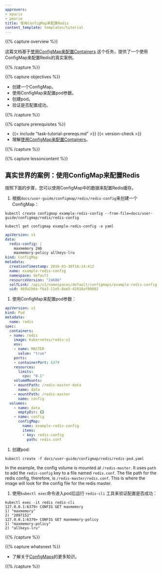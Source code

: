 ```yaml
---
approvers:
- eparis
- pmorie
title: 使用ConfigMap来配置Redis
content_template: templates/tutorial
---
```


{{% capture overview %}}

这篇文档基于[使用ConfigMap来配置Containers](/docs/tasks/configure-pod-container/configure-pod-configmap/) 这个任务，提供了一个使用ConfigMap来配置Redis的真实案例。

{{% /capture %}}

{{% capture objectives %}}

* 创建一个ConfigMap。
* 使用ConfigMap来配置pod参数。
* 创建pod。
* 验证是否配置成功。

{{% /capture %}}

{{% capture prerequisites %}}

* {{< include "task-tutorial-prereqs.md" >}} {{< version-check >}}
* 理解[使用ConfigMap来配置Containers](/docs/tasks/configure-pod-container/configure-pod-configmap/)。

{{% /capture %}}

{{% capture lessoncontent %}}


## 真实世界的案例：使用ConfigMap来配置Redis

按照下面的步骤，您可以使用ConfigMap中的数据来配置Redis缓存。

1. 根据`docs/user-guide/configmap/redis/redis-config`来创建一个ConfigMap：

  ```shell
  kubectl create configmap example-redis-config --from-file=docs/user-guide/configmap/redis/redis-config

  kubectl get configmap example-redis-config -o yaml
  ```

  ```yaml
  apiVersion: v1
  data:
    redis-config: |
      maxmemory 2mb
      maxmemory-policy allkeys-lru
  kind: ConfigMap
  metadata:
    creationTimestamp: 2016-03-30T18:14:41Z
    name: example-redis-config
    namespace: default
    resourceVersion: "24686"
    selfLink: /api/v1/namespaces/default/configmaps/example-redis-config
    uid: 460a2b6e-f6a3-11e5-8ae5-42010af00002
  ```

1. 使用ConfigMap来配置pod参数：

  ```yaml
  apiVersion: v1
  kind: Pod
  metadata:
    name: redis
  spec:
    containers:
    - name: redis
      image: kubernetes/redis:v1
      env:
      - name: MASTER
        value: "true"
      ports:
      - containerPort: 6379
      resources:
        limits:
          cpu: "0.1"
      volumeMounts:
      - mountPath: /redis-master-data
        name: data
      - mountPath: /redis-master
        name: config
    volumes:
      - name: data
        emptyDir: {}
      - name: config
        configMap:
          name: example-redis-config
          items:
          - key: redis-config
            path: redis.conf
  ```
1. 创建pod:

  ```shell
  kubectl create -f docs/user-guide/configmap/redis/redis-pod.yaml
  ```

  In the example, the config volume is mounted at `/redis-master`.
  It uses `path` to add the `redis-config` key to a file named `redis.conf`.
  The file path for the redis config, therefore, is `/redis-master/redis.conf`.
  This is where the image will look for the config file for the redis master.

1. 使用`kubectl exec`命令进入pod后运行 `redis-cli` 工具来验证配置是否成功：

  ```shell
  kubectl exec -it redis redis-cli
  127.0.0.1:6379> CONFIG GET maxmemory
  1) "maxmemory"
  2) "2097152"
  127.0.0.1:6379> CONFIG GET maxmemory-policy
  1) "maxmemory-policy"
  2) "allkeys-lru"
  ```

{{% /capture %}}

{{% capture whatsnext %}}

* 了解关于[ConfigMaps](/docs/tasks/configure-pod-container/configure-pod-configmap/)的更多知识。

{{% /capture %}}